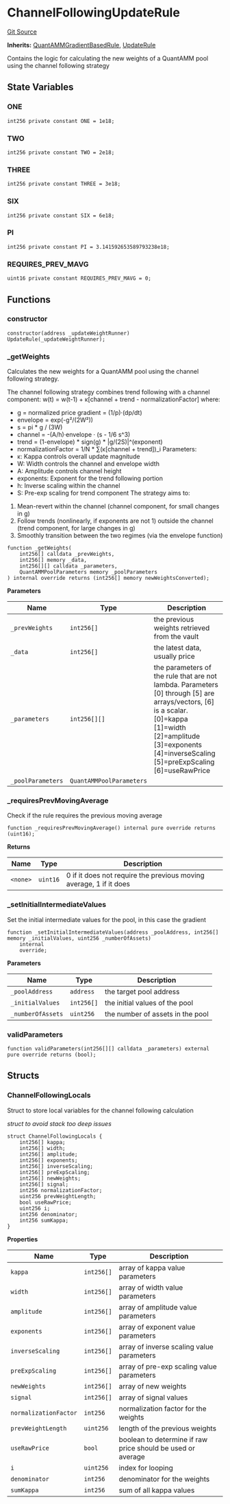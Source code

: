 # ChannelFollowingUpdateRule
[Git Source](https://github.com/QuantAMMProtocol/QuantAMM-V1/blob/3cfe58cf30c64b95a2607d2672fb541c48d807e0/contracts/rules/ChannelFollowingUpdateRule.sol)

**Inherits:**
[QuantAMMGradientBasedRule](/contracts/rules/base/QuantammGradientBasedRule.sol/abstract.QuantAMMGradientBasedRule.md), [UpdateRule](/contracts/rules/UpdateRule.sol/abstract.UpdateRule.md)

Contains the logic for calculating the new weights of a QuantAMM pool using the channel following strategy


## State Variables
### ONE

```solidity
int256 private constant ONE = 1e18;
```


### TWO

```solidity
int256 private constant TWO = 2e18;
```


### THREE

```solidity
int256 private constant THREE = 3e18;
```


### SIX

```solidity
int256 private constant SIX = 6e18;
```


### PI

```solidity
int256 private constant PI = 3.141592653589793238e18;
```


### REQUIRES_PREV_MAVG

```solidity
uint16 private constant REQUIRES_PREV_MAVG = 0;
```


## Functions
### constructor


```solidity
constructor(address _updateWeightRunner) UpdateRule(_updateWeightRunner);
```

### _getWeights

Calculates the new weights for a QuantAMM pool using the channel following strategy.

The channel following strategy combines trend following with a channel component:
w(t) = w(t-1) + κ[channel + trend - normalizationFactor]
where:
- g = normalized price gradient = (1/p)·(dp/dt)
- envelope = exp(-g²/(2W²))
- s = pi * g / (3W)
- channel = -(A/h)·envelope · (s - 1/6 s^3)
- trend = (1-envelope) * sign(g) * |g/(2S)|^(exponent)
- normalizationFactor = 1/N * ∑(κ[channel + trend])_i
Parameters:
- κ: Kappa controls overall update magnitude
- W: Width controls the channel and envelope width
- A: Amplitude controls channel height
- exponents: Exponent for the trend following portion
- h: Inverse scaling within the channel
- S: Pre-exp scaling for trend component
The strategy aims to:
1. Mean-revert within the channel (channel component, for small changes in g)
2. Follow trends (nonlinearly, if exponents are not 1) outside the channel (trend component, for large changes in g)
3. Smoothly transition between the two regimes (via the envelope function)


```solidity
function _getWeights(
    int256[] calldata _prevWeights,
    int256[] memory _data,
    int256[][] calldata _parameters,
    QuantAMMPoolParameters memory _poolParameters
) internal override returns (int256[] memory newWeightsConverted);
```
**Parameters**

|Name|Type|Description|
|----|----|-----------|
|`_prevWeights`|`int256[]`|the previous weights retrieved from the vault|
|`_data`|`int256[]`|the latest data, usually price|
|`_parameters`|`int256[][]`|the parameters of the rule that are not lambda. Parameters [0] through [5] are arrays/vectors, [6] is a scalar. [0]=kappa [1]=width [2]=amplitude [3]=exponents [4]=inverseScaling [5]=preExpScaling [6]=useRawPrice|
|`_poolParameters`|`QuantAMMPoolParameters`||


### _requiresPrevMovingAverage

Check if the rule requires the previous moving average


```solidity
function _requiresPrevMovingAverage() internal pure override returns (uint16);
```
**Returns**

|Name|Type|Description|
|----|----|-----------|
|`<none>`|`uint16`|0 if it does not require the previous moving average, 1 if it does|


### _setInitialIntermediateValues

Set the initial intermediate values for the pool, in this case the gradient


```solidity
function _setInitialIntermediateValues(address _poolAddress, int256[] memory _initialValues, uint256 _numberOfAssets)
    internal
    override;
```
**Parameters**

|Name|Type|Description|
|----|----|-----------|
|`_poolAddress`|`address`|the target pool address|
|`_initialValues`|`int256[]`|the initial values of the pool|
|`_numberOfAssets`|`uint256`|the number of assets in the pool|


### validParameters


```solidity
function validParameters(int256[][] calldata _parameters) external pure override returns (bool);
```

## Structs
### ChannelFollowingLocals
Struct to store local variables for the channel following calculation

*struct to avoid stack too deep issues*


```solidity
struct ChannelFollowingLocals {
    int256[] kappa;
    int256[] width;
    int256[] amplitude;
    int256[] exponents;
    int256[] inverseScaling;
    int256[] preExpScaling;
    int256[] newWeights;
    int256[] signal;
    int256 normalizationFactor;
    uint256 prevWeightLength;
    bool useRawPrice;
    uint256 i;
    int256 denominator;
    int256 sumKappa;
}
```

**Properties**

|Name|Type|Description|
|----|----|-----------|
|`kappa`|`int256[]`|array of kappa value parameters|
|`width`|`int256[]`|array of width value parameters|
|`amplitude`|`int256[]`|array of amplitude value parameters|
|`exponents`|`int256[]`|array of exponent value parameters|
|`inverseScaling`|`int256[]`|array of inverse scaling value parameters|
|`preExpScaling`|`int256[]`|array of pre-exp scaling value parameters|
|`newWeights`|`int256[]`|array of new weights|
|`signal`|`int256[]`|array of signal values|
|`normalizationFactor`|`int256`|normalization factor for the weights|
|`prevWeightLength`|`uint256`|length of the previous weights|
|`useRawPrice`|`bool`|boolean to determine if raw price should be used or average|
|`i`|`uint256`|index for looping|
|`denominator`|`int256`|denominator for the weights|
|`sumKappa`|`int256`|sum of all kappa values|

